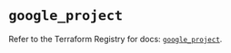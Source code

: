 # `google_project`

Refer to the Terraform Registry for docs: [`google_project`](https://registry.terraform.io/providers/hashicorp/google-beta/6.49.2/docs/resources/google_project).
